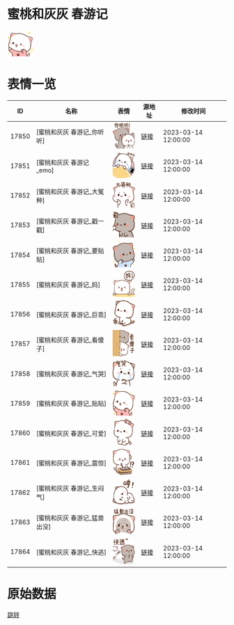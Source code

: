 # 蜜桃和灰灰 春游记

<img src="./cover.png" height="60" alt="cover" />

# 表情一览

|ID|名称|表情|源地址|修改时间|
|----|----|----|----|----|
|17850|[蜜桃和灰灰 春游记_你听听]|<img src="./pic/017850_%5B蜜桃和灰灰 春游记_你听听%5D.png" height="60" alt="你听听"/>|[链接](https://i0.hdslb.com/bfs/garb/55e361115bb8781f9552bae568f07d40216e09c2.png)|2023-03-14 12:00:00|
|17851|[蜜桃和灰灰 春游记_emo]|<img src="./pic/017851_%5B蜜桃和灰灰 春游记_emo%5D.png" height="60" alt="emo"/>|[链接](https://i0.hdslb.com/bfs/garb/16dd35a7d3511dada25b73952544732497f7b621.png)|2023-03-14 12:00:00|
|17852|[蜜桃和灰灰 春游记_大冤种]|<img src="./pic/017852_%5B蜜桃和灰灰 春游记_大冤种%5D.png" height="60" alt="大冤种"/>|[链接](https://i0.hdslb.com/bfs/garb/e32a0871600b06ab9bc1631afd82e3a7440d91b4.png)|2023-03-14 12:00:00|
|17853|[蜜桃和灰灰 春游记_戳一戳]|<img src="./pic/017853_%5B蜜桃和灰灰 春游记_戳一戳%5D.png" height="60" alt="戳一戳"/>|[链接](https://i0.hdslb.com/bfs/garb/44d9e2613cf3546e2cb7ea3222f79fa1f5c8168e.png)|2023-03-14 12:00:00|
|17854|[蜜桃和灰灰 春游记_要贴贴]|<img src="./pic/017854_%5B蜜桃和灰灰 春游记_要贴贴%5D.png" height="60" alt="要贴贴"/>|[链接](https://i0.hdslb.com/bfs/garb/65a466144c8f055fc649c8fa5fee6bfde7f76b31.png)|2023-03-14 12:00:00|
|17855|[蜜桃和灰灰 春游记_妈]|<img src="./pic/017855_%5B蜜桃和灰灰 春游记_妈%5D.png" height="60" alt="妈"/>|[链接](https://i0.hdslb.com/bfs/garb/5a4788dbb82ac081906f255d48f75e7dbef4a45e.png)|2023-03-14 12:00:00|
|17856|[蜜桃和灰灰 春游记_巨乖]|<img src="./pic/017856_%5B蜜桃和灰灰 春游记_巨乖%5D.png" height="60" alt="巨乖"/>|[链接](https://i0.hdslb.com/bfs/garb/84c7200efda54fd1a174a16acc365f7f45129ce7.png)|2023-03-14 12:00:00|
|17857|[蜜桃和灰灰 春游记_看傻子]|<img src="./pic/017857_%5B蜜桃和灰灰 春游记_看傻子%5D.png" height="60" alt="看傻子"/>|[链接](https://i0.hdslb.com/bfs/garb/fb6af977d1664388e42377f145654872db8c4351.png)|2023-03-14 12:00:00|
|17858|[蜜桃和灰灰 春游记_气哭]|<img src="./pic/017858_%5B蜜桃和灰灰 春游记_气哭%5D.png" height="60" alt="气哭"/>|[链接](https://i0.hdslb.com/bfs/garb/50c2243910dd42f0ba83e9fdf156832d7887656c.png)|2023-03-14 12:00:00|
|17859|[蜜桃和灰灰 春游记_贴贴]|<img src="./pic/017859_%5B蜜桃和灰灰 春游记_贴贴%5D.png" height="60" alt="贴贴"/>|[链接](https://i0.hdslb.com/bfs/garb/a6b891a20eda8af2a8af4502de11eb57441074cb.png)|2023-03-14 12:00:00|
|17860|[蜜桃和灰灰 春游记_可爱]|<img src="./pic/017860_%5B蜜桃和灰灰 春游记_可爱%5D.png" height="60" alt="可爱"/>|[链接](https://i0.hdslb.com/bfs/garb/a07307b17092a1acba2829a2142616abb93c1ee2.png)|2023-03-14 12:00:00|
|17861|[蜜桃和灰灰 春游记_震惊]|<img src="./pic/017861_%5B蜜桃和灰灰 春游记_震惊%5D.png" height="60" alt="震惊"/>|[链接](https://i0.hdslb.com/bfs/garb/314b8ddb9608f2c6e8a00e4ab8bc5f3552edeff7.png)|2023-03-14 12:00:00|
|17862|[蜜桃和灰灰 春游记_生闷气]|<img src="./pic/017862_%5B蜜桃和灰灰 春游记_生闷气%5D.png" height="60" alt="生闷气"/>|[链接](https://i0.hdslb.com/bfs/garb/c5397b9cabc1a32db71d1a8130b8845ae857f455.png)|2023-03-14 12:00:00|
|17863|[蜜桃和灰灰 春游记_猛兽出没]|<img src="./pic/017863_%5B蜜桃和灰灰 春游记_猛兽出没%5D.png" height="60" alt="猛兽出没"/>|[链接](https://i0.hdslb.com/bfs/garb/c1733ea3d52e4dff879ecb26d040eee866a346fd.png)|2023-03-14 12:00:00|
|17864|[蜜桃和灰灰 春游记_快逃]|<img src="./pic/017864_%5B蜜桃和灰灰 春游记_快逃%5D.png" height="60" alt="快逃"/>|[链接](https://i0.hdslb.com/bfs/garb/514e7d30ab65694bff3881d3694d48c79f57c2b8.png)|2023-03-14 12:00:00|

# 原始数据

[跳转](./raw.json)

